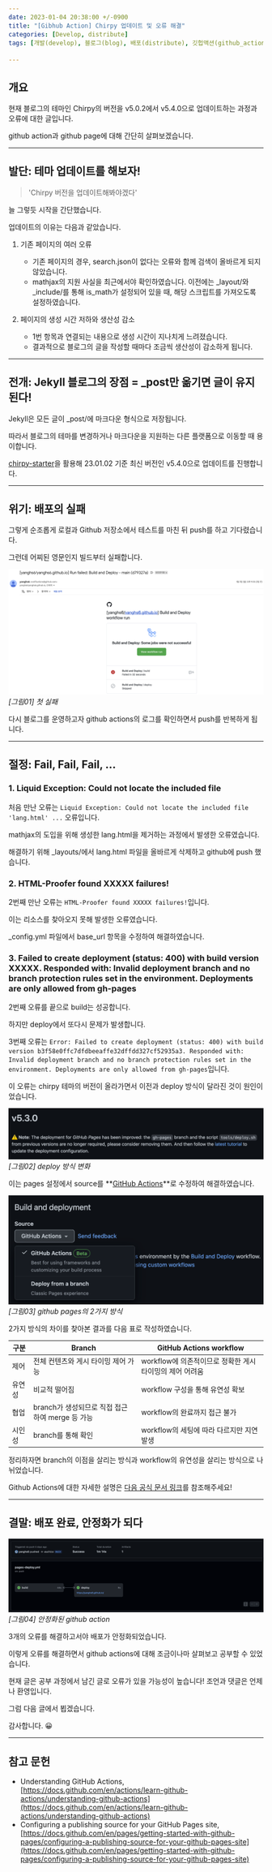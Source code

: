 ```yaml
---
date: 2023-01-04 20:38:00 +/-0900
title: "[Gibhub Action] Chirpy 업데이트 및 오류 해결"
categories: [Develop, distribute]
tags: [개발(develop), 블로그(blog), 배포(distribute), 깃헙액션(github_action), 깃헙페이지(github_page)]

---
```

## 개요
현재 블로그의 테마인 Chirpy의 버전을 v5.0.2에서 v5.4.0으로 업데이트하는 과정과 오류에 대한 글입니다.

github action과 github page에 대해 간단히 살펴보겠습니다.

---
## 발단: 테마 업데이트를 해보자!

> 'Chirpy 버전을 업데이트해봐야겠다'

늘 그렇듯 시작을 간단했습니다.

업데이트의 이유는 다음과 같았습니다.

1. 기존 페이지의 여러 오류
    - 기존 페이지의 경우, search.json이 없다는 오류와 함께 검색이 올바르게 되지 않았습니다.
    - mathjax의 지원 사실을 최근에서야 확인하였습니다. 이전에는 _layout/와 _include/를 통해 is_math가 설정되어 있을 때, 해당 스크립트를 가져오도록 설정하였습니다.

2. 페이지의 생성 시간 저하와 생산성 감소
    - 1번 항목과 연결되는 내용으로 생성 시간이 지나치게 느려졌습니다.
    - 결과적으로 블로그의 글을 작성할 때마다 조금씩 생산성이 감소하게 됩니다.

---
## 전개: Jekyll 블로그의 장점 = _post만 옮기면 글이 유지된다!

Jekyll은 모든 글이 _post/에 마크다운 형식으로 저장됩니다.

따라서 블로그의 테마를 변경하거나 마크다운을 지원하는 다른 플랫폼으로 이동할 때 용이합니다.

[chirpy-starter](https://github.com/cotes2020/chirpy-starter)을 활용해 23.01.02 기준 최신 버전인 v5.4.0으로 업데이트를 진행합니다.

---
## 위기: 배포의 실패

그렇게 순조롭게 로컬과 Github 저장소에서 테스트를 마친 뒤 push를 하고 기다렸습니다.

그런데 어찌된 영문인지 빌드부터 실패합니다.

![첫 실패](/assets/img/develop/3002/3002_01_first_fail.png)
_[그림01] 첫 실패_

다시 블로그를 운영하고자 github actions의 로그를 확인하면서 push를 반복하게 됩니다.

---
## 절정: Fail, Fail, Fail, ...

### 1. Liquid Exception: Could not locate the included file

처음 만난 오류는 ```Liquid Exception: Could not locate the included file 'lang.html' ...``` 오류입니다.

mathjax의 도입을 위해 생성한 lang.html을 제거하는 과정에서 발생한 오류였습니다.

해결하기 위해 _layouts/에서 lang.html 파일을 올바르게 삭제하고 github에 push 했습니다.

### 2. HTML-Proofer found XXXXX failures!

2번째 만난 오류는 ```HTML-Proofer found XXXXX failures!```입니다.

이는 리소스를 찾아오지 못해 발생한 오류였습니다.

_config.yml 파일에서 base_url 항목을 수정하여 해결하였습니다.

### 3. Failed to create deployment (status: 400) with build version XXXXX. Responded with: Invalid deployment branch and no branch protection rules set in the environment. Deployments are only allowed from gh-pages

2번째 오류를 끝으로 build는 성공합니다.

하지만 deploy에서 또다시 문제가 발생합니다.

3번째 오류는 ```Error: Failed to create deployment (status: 400) with build version b3f58e0ffc7dfdbeeaffe32dffdd327cf52935a3. Responded with: Invalid deployment branch and no branch protection rules set in the environment. Deployments are only allowed from gh-pages```입니다.

이 오류는 chirpy 테마의 버전이 올라가면서 이전과 deploy 방식이 달라진 것이 원인이었습니다.

![chirpy deploy 변화](/assets/img/develop/3002/3002_02_chirpy_deploy_change.png)
_[그림02] deploy 방식 변화_

이는 pages 설정에서 source를 **<u>GitHub Actions</u>**로 수정하여 해결하였습니다.

![github pages의 2가지 방식](/assets/img/develop/3002/3002_03_github_pages_source.png)
_[그림03] github pages의 2가지 방식_

2가지 방식의 차이를 찾아본 결과를 다음 표로 작성하였습니다.

|구분|Branch|GitHub Actions workflow|
|---|---|---|
|제어|전체 컨텐츠와 게시 타이밍 제어 가능|workflow에 의존적이므로 정확한 게시 타이밍의 제어 어려움|
|유연성|비교적 떨어짐|workflow 구성을 통해 유연성 확보|
|협업|branch가 생성되므로 직접 접근하여 merge 등 가능|workflow의 완료까지 접근 불가|
|시인성|branch를 통해 확인|workflow의 세팅에 따라 다르지만 지연 발생|

정리하자면 branch의 이점을 살리는 방식과 workflow의 유연성을 살리는 방식으로 나뉘었습니다.

Github Actions에 대한 자세한 설명은 [다음 공식 문서 링크](https://docs.github.com/en/actions/learn-github-actions/understanding-github-actions)를 참조해주세요!

---
## 결말: 배포 완료, 안정화가 되다

![안정화된 github action](/assets/img/develop/3002/3002_04_github_action_result.png)
_[그림04] 안정화된 github action_

3개의 오류를 해결하고서야 배포가 안정화되었습니다.

이렇게 오류를 해결하면서 github actions에 대해 조금이나마 살펴보고 공부할 수 있었습니다.

현재 글은 공부 과정에서 남긴 글로 오류가 있을 가능성이 높습니다! 조언과 댓글은 언제나 환영입니다.

그럼 다음 글에서 뵙겠습니다.

감사합니다. 😀

---
## 참고 문헌
- Understanding GitHub Actions, [https://docs.github.com/en/actions/learn-github-actions/understanding-github-actions](https://docs.github.com/en/actions/learn-github-actions/understanding-github-actions)
- Configuring a publishing source for your GitHub Pages site, [https://docs.github.com/en/pages/getting-started-with-github-pages/configuring-a-publishing-source-for-your-github-pages-site](https://docs.github.com/en/pages/getting-started-with-github-pages/configuring-a-publishing-source-for-your-github-pages-site)
